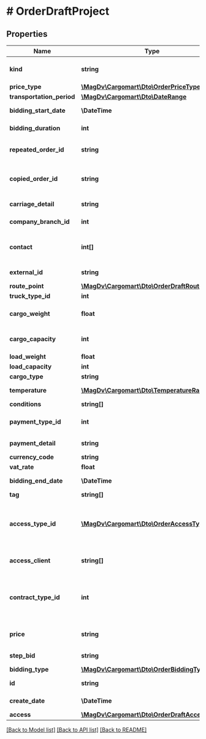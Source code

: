 # # OrderDraftProject

## Properties

Name | Type | Description | Notes
------------ | ------------- | ------------- | -------------
**kind** | **string** | Тип черновика project | [default to 'project']
**price_type** | [**\MagDv\Cargomart\Dto\OrderPriceType**](OrderPriceType.md) |  | [optional]
**transportation_period** | [**\MagDv\Cargomart\Dto\DateRange**](DateRange.md) | Период перевозки | [optional]
**bidding_start_date** | **\DateTime** | Начальная дата торгов | [optional]
**bidding_duration** | **int** | Продолжительность торгов | [optional]
**repeated_order_id** | **string** | Идентификатор заказа для переразмещения | [optional]
**copied_order_id** | **string** | Идентификатор заказа скопированного заказа | [optional]
**carriage_detail** | **string** | Доп. информация к условиям перевозки | [optional]
**company_branch_id** | **int** | Идентификатор дочерней компании | [optional]
**contact** | **int[]** | Список идентификаторов контактных лиц(кураторы) | [optional]
**external_id** | **string** | Внешний идентификатор | [optional]
**route_point** | [**\MagDv\Cargomart\Dto\OrderDraftRoutePoint[]**](OrderDraftRoutePoint.md) |  | [optional]
**truck_type_id** | **int** | Тип грузовика | [optional]
**cargo_weight** | **float** | Тоннаж авто из условий заказа(в тоннах) | [optional]
**cargo_capacity** | **int** | Кубатура авто из условий заказа(в м3) | [optional]
**load_weight** | **float** | Вес груза(в тоннах) | [optional]
**load_capacity** | **int** | Объём груза(в м3) | [optional]
**cargo_type** | **string** | Описание груза | [optional]
**temperature** | [**\MagDv\Cargomart\Dto\TemperatureRange**](TemperatureRange.md) | Температурный режим в цельсиях | [optional]
**conditions** | **string[]** | Условия перевозки | [optional]
**payment_type_id** | **int** | Идентификатор способа оплаты заказа | [optional]
**payment_detail** | **string** | Комментарий по оплате | [optional]
**currency_code** | **string** | Код валюты заказа | [optional]
**vat_rate** | **float** | Ставка НДС | [optional]
**bidding_end_date** | **\DateTime** | Конечная дата торгов | [optional]
**tag** | **string[]** | Метки | [optional]
**access_type_id** | [**\MagDv\Cargomart\Dto\OrderAccessType**](OrderAccessType.md) | Тип доступа к заказу (доступные значения - any_exclude, prt_exclude, prt_contract_exclude) | [optional]
**access_client** | **string[]** | Список ID компаний попадающих в ограничения | [optional]
**contract_type_id** | **int** | Идентификатор типа договора партнерства, учитывается при accessTypeId &#x3D; prt_contract_exclude | [optional]
**price** | **string** | Цена перевозки с НДС (начальная или фиксированная) | [optional]
**step_bid** | **string** | Шаг изменения цены заказа | [optional]
**bidding_type** | [**\MagDv\Cargomart\Dto\OrderBiddingType**](OrderBiddingType.md) |  | [optional]
**id** | **string** | Идентификатор черновика |
**create_date** | **\DateTime** | Дата создания черновика | [optional]
**access** | [**\MagDv\Cargomart\Dto\OrderDraftAccess**](OrderDraftAccess.md) |  | [optional]

[[Back to Model list]](../../README.md#models) [[Back to API list]](../../README.md#endpoints) [[Back to README]](../../README.md)
